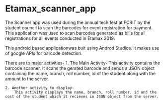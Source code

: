 # Etamax_scanner_app
The Scanner app was used during the annual tech fest at FCRIT by the student council to scan the barcodes for event registration for payment. This application was used to scan barcodes generated as bills for all registrations for all events conducted in Etamax 2019.

This android based applicationwas buit using Androd Studios.
It makes use of google APIs for barcode detection.

There are to major activities-
	1. The Main Activity-
		This activity contains the barcode scanner. It scans the gerated barcode and sends a JSON object containing the name, branch, roll number, id of the student along with the amount to the server.
	
	2. Another activity to display-
		This activity displays the name, branch, roll number, id and the cost of the student which it recieves in JSON object from the server.